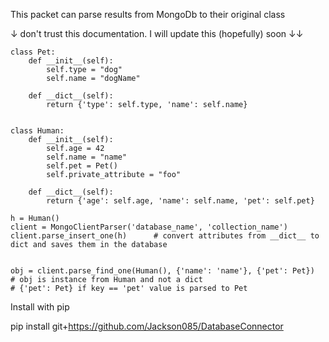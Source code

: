This packet can parse results from MongoDb to their original class

↓ don't trust this documentation. I will update this (hopefully) soon ↓↓

    class Pet:
        def __init__(self):
            self.type = "dog"
            self.name = "dogName"
    
        def __dict__(self):
            return {'type': self.type, 'name': self.name}
    
    
    class Human:
        def __init__(self):
            self.age = 42
            self.name = "name"
            self.pet = Pet()
            self.private_attribute = "foo"
    
        def __dict__(self):
            return {'age': self.age, 'name': self.name, 'pet': self.pet}
    
    h = Human()
    client = MongoClientParser('database_name', 'collection_name')
    client.parse_insert_one(h)      # convert attributes from __dict__ to dict and saves them in the database
    

    obj = client.parse_find_one(Human(), {'name': 'name'}, {'pet': Pet})      # obj is instance from Human and not a dict
    # {'pet': Pet} if key == 'pet' value is parsed to Pet


Install with pip

pip install git+https://github.com/Jackson085/DatabaseConnector
